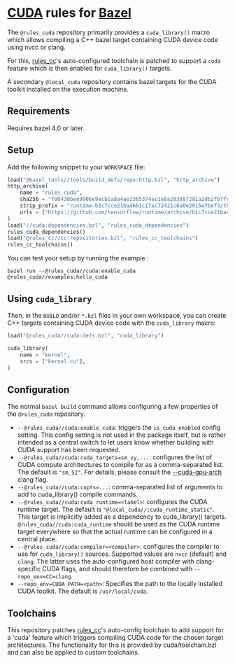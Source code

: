 # [CUDA](http://nvidia.com/cuda) rules for [Bazel](http://bazel.build)

The `@rules_cuda` repository primarily provides a `cuda_library()` macro which
allows compiling a C++ bazel target containing CUDA device code using nvcc or
clang.

For this, [rules_cc](https://github.com/bazelbuild/rules_cc)'s auto-configured
toolchain is patched to support a `cuda` feature which is then enabled for
`cuda_library()` targets.

A secondary `@local_cuda` repository contains bazel targets for the CUDA toolkit
installed on the execution machine.

## Requirements

Requires bazel 4.0 or later.

## Setup

Add the following snippet to your `WORKSPACE` file:

```python
load("@bazel_tools//tools/build_defs/repo:http.bzl", "http_archive")
http_archive(
    name = "rules_cuda",
    sha256 = "f80438bee9906e9ecb1a8a4ae2365374ac1e8a283897281a2db2fb7fcf746333",
    strip_prefix = "runtime-b1c7cce21ba4661c17ac72421c6a0e2015e7bef3/third_party/rules_cuda",
    urls = ["https://github.com/tensorflow/runtime/archive/b1c7cce21ba4661c17ac72421c6a0e2015e7bef3.tar.gz"],
)
load("//cuda:dependencies.bzl", "rules_cuda_dependencies")
rules_cuda_dependencies()
load("@rules_cc//cc:repositories.bzl", "rules_cc_toolchains")
rules_cc_toolchains()
```

You can test your setup by running the example :

```
bazel run --@rules_cuda//cuda:enable_cuda @rules_cuda//examples:hello_cuda
```

## Using `cuda_library`

Then, in the `BUILD` and/or `*.bzl` files in your own workspace, you can create
C++ targets containing CUDA device code with the `cuda_library` macro:

```python
load("@rules_cuda//cuda:defs.bzl", "cuda_library")

cuda_library(
    name = "kernel",
    srcs = ["kernel.cu"],
)
```

## Configuration

The normal `bazel build` command allows configuring a few properties of the
`@rules_cuda` repository.

*   `--@rules_cuda//cuda:enable_cuda`: triggers the `is_cuda_enabled` config
    setting. This config setting is not used in the package itself, but is
    rather intended as a central switch to let users know whether building with
    CUDA support has been requested.
*   `--@rules_cuda//cuda:cuda_targets=sm_xy,...`: configures the list of CUDA
    compute architectures to compile for as a comma-separated list. The default
    is `"sm_52"`. For details, please consult the
    [--cuda-gpu-arch](https://llvm.org/docs/CompileCudaWithLLVM.html#invoking-clang)
    clang flag.
*   `--@rules_cuda//cuda:copts=...`: comma-separated list of arguments to add to
    cuda_library() compile commands.
*   `--@rules_cuda//cuda:cuda_runtime=<label>`: configures the CUDA runtime
    target. The default is `"@local_cuda//:cuda_runtime_static"`. This target is
    implicitly added as a dependency to cuda_library() targets.
    `@rules_cuda//cuda:cuda_runtime` should be used as the CUDA runtime target
    everywhere so that the actual runtime can be configured in a central place.
*   `--@rules_cuda//cuda:compiler=<compiler>`: configures the compiler to use
    for `cuda_library()` sources. Supported values are `nvcc` (default) and
    `clang`. The latter uses the auto-configured host compiler with
    clang-specific CUDA flags, and should therefore be combined with
    `--repo_env=CC=clang`.
*   `--repo_env=CUDA_PATH=<path>`: Specifies the path to the locally installed
    CUDA toolkit. The default is `/usr/local/cuda`.

## Toolchains

This repository patches [rules_cc](https://github.com/bazelbuild/rules_cc)'s
auto-config toolchain to add support for a 'cuda' feature which triggers
compiling CUDA code for the chosen target architectures. The functionality for
this is provided by cuda/toolchain.bzl and can also be applied to custom
toolchains.
